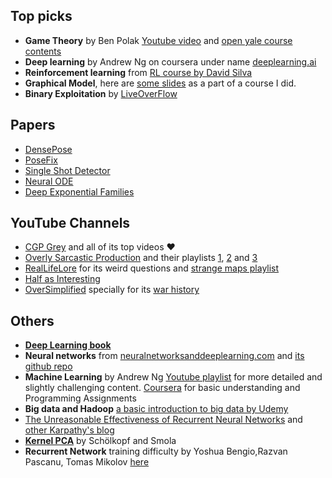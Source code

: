 ## Top picks

* **Game Theory** by Ben Polak [Youtube video](https://www.youtube.com/playlist?list=PL6EF60E1027E1A10B) and [open yale course contents](https://oyc.yale.edu/economics/econ-159)
* **Deep learning** by Andrew Ng on coursera under name [deeplearning.ai](https://www.coursera.org/deeplearning-ai)
* **Reinforcement learning** from [RL course by David Silva](https://www.youtube.com/playlist?list=PLqYmG7hTraZDM-OYHWgPebj2MfCFzFObQ)
* **Graphical Model**, here are [some slides](https://www.cse.iitb.ac.in/~sunita/talks/graphical.pdf) as a part of a course I did.
* **Binary Exploitation** by [LiveOverFlow](https://www.youtube.com/playlist?list=PLhixgUqwRTjxglIswKp9mpkfPNfHkzyeN)


## Papers
* [DensePose](http://densepose.org)
* [PoseFix](https://arxiv.org/abs/1812.03595)
* [Single Shot Detector](https://arxiv.org/abs/1512.02325)
* [Neural ODE](https://arxiv.org/abs/1806.07366)
* [Deep Exponential Families](https://arxiv.org/abs/1411.2581)

## YouTube Channels
* [CGP Grey](https://www.youtube.com/user/CGPGrey/) and all of its top videos ❤️
* [Overly Sarcastic Production](https://www.youtube.com/user/RedEyesTakeWarning) and their playlists [1](https://www.youtube.com/playlist?list=PLDb22nlVXGgfwG1qbOtNgu897E_ky_8To), [2](https://www.youtube.com/playlist?list=PLDb22nlVXGgdPqE7Hs4F2oI7GBTmLhh7k) and [3](https://www.youtube.com/playlist?list=PLDb22nlVXGgejkqtviaUIqKZvOe8bMb86)
* [RealLifeLore](https://www.youtube.com/channel/UCP5tjEmvPItGyLhmjdwP7Ww) for its weird questions and [strange maps playlist](https://www.youtube.com/playlist?list=PLyXor-IbFvGR37eL0G4eSwO9GczeUcY89)
* [Half as Interesting](https://www.youtube.com/channel/UCuCkxoKLYO_EQ2GeFtbM_bw)
* [OverSimplified](https://www.youtube.com/user/Webzwithaz) specially for its [war history](https://www.youtube.com/playlist?list=PLQw_XrMliWVYSc66IpEnrr1MxCxy0H1SH)


## Others

* [**Deep Learning book**](https://www.deeplearningbook.org/)
* **Neural networks** from [neuralnetworksanddeeplearning.com](http://neuralnetworksanddeeplearning.com/) and [its github repo](https://github.com/mnielsen/neural-networks-and-deep-learning)
* **Machine Learning** by Andrew Ng  [Youtube playlist](https://www.youtube.com/playlist?list=PLA89DCFA6ADACE599) for more detailed and slightly challenging content. [Coursera](https://www.coursera.org/learn/machine-learning) for basic understanding and Programming Assignments
* **Big data and Hadoop** [a basic introduction to big data by Udemy](https://www.udemy.com/course/hadoop-big-data-must-see-introduction-to-big-data/)
* [The Unreasonable Effectiveness of Recurrent Neural Networks](https://karpathy.github.io/2015/05/21/rnn-effectiveness/) and [other Karpathy's blog](https://karpathy.github.io/)
* [**Kernel PCA**](http://www.mitpressjournals.org/doi/10.1162/089976698300017467) by Schölkopf and Smola
* **Recurrent Network** training difficulty by Yoshua Bengio,Razvan Pascanu, Tomas Mikolov [here](https://arxiv.org/pdf/1211.5063)


